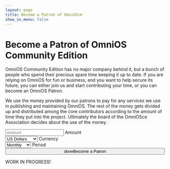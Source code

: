 ```yaml
---
layout: page
title: Become a Patron of OmniOSce
show_in_menu: false
---
```


# Become a Patron of OmniOS Community Edition

OmniOS Community Edition has no major company behind it, but a bunch of
people who spend their precious spare time keeping it up to date.  If you
are relying on OmniOS for fun or business, and you want to help secure its
future, you can either join us and start contributing your time, or you can
become an OmniOS Patron.

We use the money provided by our patrons to pay for any services we use in
publishing and maintaining OmniOS. The rest of the money gets divided up
and distributed among the core contributors according to the amount of time
they put into the project. Ultimately the board of the OmniOSce Association
decides about the use of the money.


<form class="patron_form" action="/create_subscription.php" method="POST">
<div class="row">
<div class="input-field col s6 offset-m1 m5 offset-l2 l2 offset-xl3 xl2">
    <input placeholder="Amount" id="amount" type="text" class="validate">
    <label for="first_name">Amount</label>
</div>
<div class="input-field col s6 m5 l3 xl2">
    <select>
      <option default value="USD">US Dollars</option>
      <option value="CHF">Swiss France</option>
      <option value="EUR">Euros</option>
    </select>
    <label>Currency</label>
</div><div class="input-field col s12 offset-m1 m10 l3 xl2">
    <select>
      <option default value="Monthly">Monthly</option>
      <option value="OneTime">One Time</option>
      <option value="Weekly">Weekly</option>
      <option value="Yearly">Yearly</option>
    </select>
    <label>Period</label>
</div>
<div class="col s12 offset-m1 m10 offset-l2 l8 offset-xl3 xl6">
    <button style="width: 100%" id="start-stripe" class="btn waves-effect waves-light btn-large" type="submit" name="action"><i class="material-icons right">done</i>Become a Patron</button>
</div>
</div>
</form>

<script src="https://checkout.stripe.com/checkout.js"></script>
<script>
(function(){
var handler = StripeCheckout.configure({
  key: 'pk_test_UFESfp6M4UmMqz340REVYtCB',
  image: '/favicon-512.png',
  locale: 'auto',
  token: function(token) {
    // You can access the token ID with `token.id`.
    // Get the token ID to your server-side code for use.
  }
});

document.getElementById('start-stripe').addEventListener('click', function(e) {
  // Open Checkout with further options:
  handler.open({
    name: 'OmniOS Patron',
    description: 'Subscription',
    currency: 'chf',
    amount: 2000,
    allowRememberMe: true,
    billingAddress: true
  });
  e.preventDefault();
});

// Close Checkout on page navigation:
window.addEventListener('popstate', function() {
  handler.close();
});
})();
</script>

WORK IN PROGRESS!
